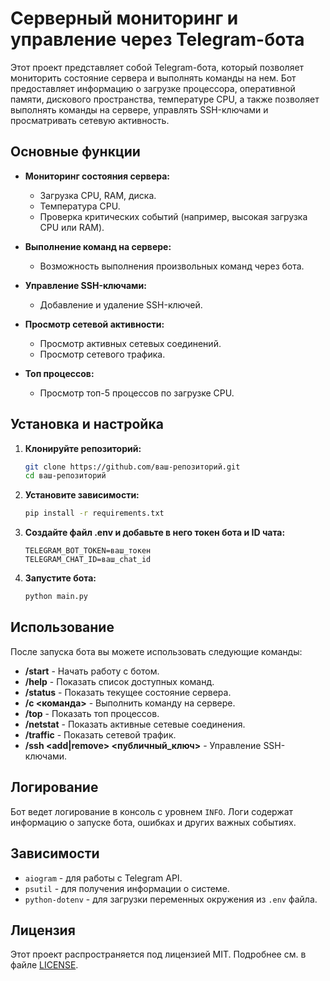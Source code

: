 # Серверный мониторинг и управление через Telegram-бота

Этот проект представляет собой Telegram-бота, который позволяет мониторить состояние сервера и выполнять команды на нем. Бот предоставляет информацию о загрузке процессора, оперативной памяти, дискового пространства, температуре CPU, а также позволяет выполнять команды на сервере, управлять SSH-ключами и просматривать сетевую активность.

## Основные функции

- **Мониторинг состояния сервера:**
  - Загрузка CPU, RAM, диска.
  - Температура CPU.
  - Проверка критических событий (например, высокая загрузка CPU или RAM).

- **Выполнение команд на сервере:**
  - Возможность выполнения произвольных команд через бота.

- **Управление SSH-ключами:**
  - Добавление и удаление SSH-ключей.

- **Просмотр сетевой активности:**
  - Просмотр активных сетевых соединений.
  - Просмотр сетевого трафика.

- **Топ процессов:**
  - Просмотр топ-5 процессов по загрузке CPU.

## Установка и настройка

1. **Клонируйте репозиторий:**
   ```bash
   git clone https://github.com/ваш-репозиторий.git
   cd ваш-репозиторий
2. **Установите зависимости:**
   ```bash
   pip install -r requirements.txt
3. **Создайте файл .env и добавьте в него токен бота и ID чата:**
   ```plaintext
   TELEGRAM_BOT_TOKEN=ваш_токен
   TELEGRAM_CHAT_ID=ваш_chat_id
4. **Запустите бота:**
   ```bash
   python main.py
   
## Использование

После запуска бота вы можете использовать следующие команды:

- **/start** - Начать работу с ботом.
- **/help** - Показать список доступных команд.
- **/status** - Показать текущее состояние сервера.
- **/c <команда>** - Выполнить команду на сервере.
- **/top** - Показать топ процессов.
- **/netstat** - Показать активные сетевые соединения.
- **/traffic** - Показать сетевой трафик.
- **/ssh <add|remove> <публичный_ключ>** - Управление SSH-ключами.

## Логирование

Бот ведет логирование в консоль с уровнем `INFO`. Логи содержат информацию о запуске бота, ошибках и других важных событиях.

## Зависимости

- `aiogram` - для работы с Telegram API.
- `psutil` - для получения информации о системе.
- `python-dotenv` - для загрузки переменных окружения из `.env` файла.

## Лицензия

Этот проект распространяется под лицензией MIT. Подробнее см. в файле [LICENSE](LICENSE).
